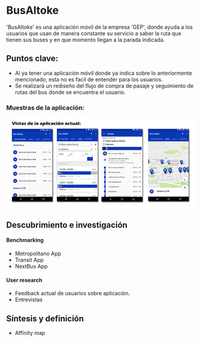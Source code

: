 # BusAltoke
'BusAltoke' es una aplicación móvil de la empresa 'GEP', donde ayuda a los usuarios que usan de manera constante su servicio a saber la ruta que tienen sus buses y en que momento llegan a la parada indicada.

## Puntos clave:
* Al ya tener una aplicación móvil donde ya indica sobre lo anteriormente mencionado, esta no es facil de entender para los usuarios.
* Se realizará un rediseño del flujo de compra de pasaje y seguimiento de rutas del bus donde se encuentra el usuario.

 ### Muestras de la aplicación:
 
 ![Aplicación original](assets/documents/origin.png)

 ## Descubrimiento e investigación
 
 #### Benchmarking
 
 * Metropolitano App
 * Transit App
 * NextBus App

#### User research
* Feedback actual de usuarios sobre aplicación.
* Entrevistas

## Síntesis y definición
* Affinity map
